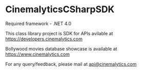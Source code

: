 # CinemalyticsCSharpSDK

Required framework - .NET 4.0

This class library project is SDK for APIs avilable at https://developers.cinemalytics.com

Bollywood movies database showcase is available at https://www.cinemalytics.com

For any query/feedback, please mail at api@cinemalytics.com

